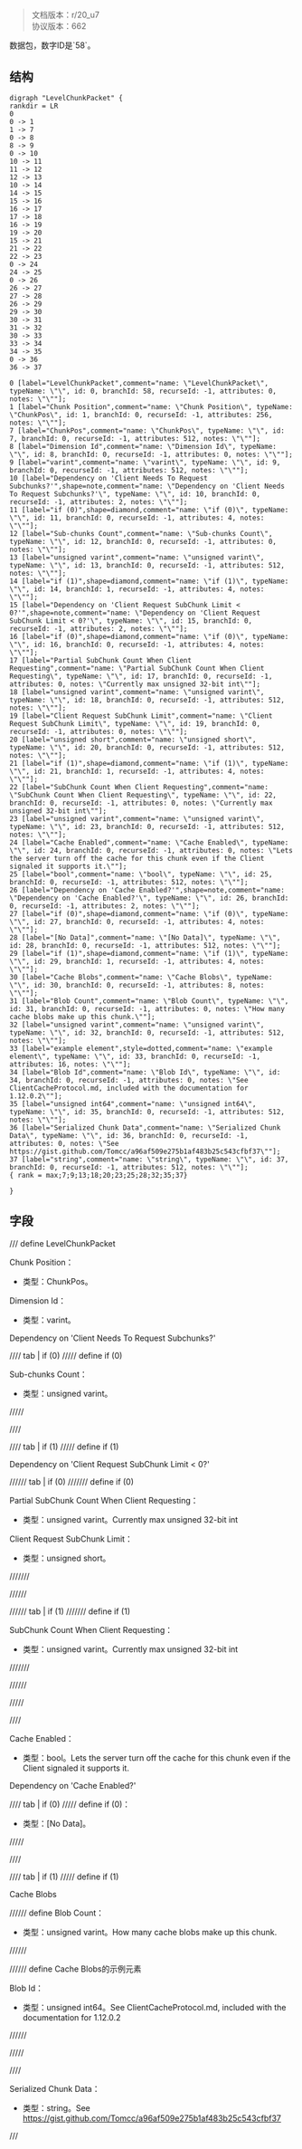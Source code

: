 # <!-- md:samp LevelChunkPacket -->

> 文档版本：r/20_u7<br/>协议版本：662

<!-- md:samp LevelChunkPacket -->数据包，数字ID是`58`。

## 结构

```viz
digraph "LevelChunkPacket" {
rankdir = LR
0
0 -> 1
1 -> 7
0 -> 8
8 -> 9
0 -> 10
10 -> 11
11 -> 12
12 -> 13
10 -> 14
14 -> 15
15 -> 16
16 -> 17
17 -> 18
16 -> 19
19 -> 20
15 -> 21
21 -> 22
22 -> 23
0 -> 24
24 -> 25
0 -> 26
26 -> 27
27 -> 28
26 -> 29
29 -> 30
30 -> 31
31 -> 32
30 -> 33
33 -> 34
34 -> 35
0 -> 36
36 -> 37

0 [label="LevelChunkPacket",comment="name: \"LevelChunkPacket\", typeName: \"\", id: 0, branchId: 58, recurseId: -1, attributes: 0, notes: \"\""];
1 [label="Chunk Position",comment="name: \"Chunk Position\", typeName: \"ChunkPos\", id: 1, branchId: 0, recurseId: -1, attributes: 256, notes: \"\""];
7 [label="ChunkPos",comment="name: \"ChunkPos\", typeName: \"\", id: 7, branchId: 0, recurseId: -1, attributes: 512, notes: \"\""];
8 [label="Dimension Id",comment="name: \"Dimension Id\", typeName: \"\", id: 8, branchId: 0, recurseId: -1, attributes: 0, notes: \"\""];
9 [label="varint",comment="name: \"varint\", typeName: \"\", id: 9, branchId: 0, recurseId: -1, attributes: 512, notes: \"\""];
10 [label="Dependency on 'Client Needs To Request Subchunks?'",shape=note,comment="name: \"Dependency on 'Client Needs To Request Subchunks?'\", typeName: \"\", id: 10, branchId: 0, recurseId: -1, attributes: 2, notes: \"\""];
11 [label="if (0)",shape=diamond,comment="name: \"if (0)\", typeName: \"\", id: 11, branchId: 0, recurseId: -1, attributes: 4, notes: \"\""];
12 [label="Sub-chunks Count",comment="name: \"Sub-chunks Count\", typeName: \"\", id: 12, branchId: 0, recurseId: -1, attributes: 0, notes: \"\""];
13 [label="unsigned varint",comment="name: \"unsigned varint\", typeName: \"\", id: 13, branchId: 0, recurseId: -1, attributes: 512, notes: \"\""];
14 [label="if (1)",shape=diamond,comment="name: \"if (1)\", typeName: \"\", id: 14, branchId: 1, recurseId: -1, attributes: 4, notes: \"\""];
15 [label="Dependency on 'Client Request SubChunk Limit < 0?'",shape=note,comment="name: \"Dependency on 'Client Request SubChunk Limit < 0?'\", typeName: \"\", id: 15, branchId: 0, recurseId: -1, attributes: 2, notes: \"\""];
16 [label="if (0)",shape=diamond,comment="name: \"if (0)\", typeName: \"\", id: 16, branchId: 0, recurseId: -1, attributes: 4, notes: \"\""];
17 [label="Partial SubChunk Count When Client Requesting",comment="name: \"Partial SubChunk Count When Client Requesting\", typeName: \"\", id: 17, branchId: 0, recurseId: -1, attributes: 0, notes: \"Currently max unsigned 32-bit int\""];
18 [label="unsigned varint",comment="name: \"unsigned varint\", typeName: \"\", id: 18, branchId: 0, recurseId: -1, attributes: 512, notes: \"\""];
19 [label="Client Request SubChunk Limit",comment="name: \"Client Request SubChunk Limit\", typeName: \"\", id: 19, branchId: 0, recurseId: -1, attributes: 0, notes: \"\""];
20 [label="unsigned short",comment="name: \"unsigned short\", typeName: \"\", id: 20, branchId: 0, recurseId: -1, attributes: 512, notes: \"\""];
21 [label="if (1)",shape=diamond,comment="name: \"if (1)\", typeName: \"\", id: 21, branchId: 1, recurseId: -1, attributes: 4, notes: \"\""];
22 [label="SubChunk Count When Client Requesting",comment="name: \"SubChunk Count When Client Requesting\", typeName: \"\", id: 22, branchId: 0, recurseId: -1, attributes: 0, notes: \"Currently max unsigned 32-bit int\""];
23 [label="unsigned varint",comment="name: \"unsigned varint\", typeName: \"\", id: 23, branchId: 0, recurseId: -1, attributes: 512, notes: \"\""];
24 [label="Cache Enabled",comment="name: \"Cache Enabled\", typeName: \"\", id: 24, branchId: 0, recurseId: -1, attributes: 0, notes: \"Lets the server turn off the cache for this chunk even if the Client signaled it supports it.\""];
25 [label="bool",comment="name: \"bool\", typeName: \"\", id: 25, branchId: 0, recurseId: -1, attributes: 512, notes: \"\""];
26 [label="Dependency on 'Cache Enabled?'",shape=note,comment="name: \"Dependency on 'Cache Enabled?'\", typeName: \"\", id: 26, branchId: 0, recurseId: -1, attributes: 2, notes: \"\""];
27 [label="if (0)",shape=diamond,comment="name: \"if (0)\", typeName: \"\", id: 27, branchId: 0, recurseId: -1, attributes: 4, notes: \"\""];
28 [label="[No Data]",comment="name: \"[No Data]\", typeName: \"\", id: 28, branchId: 0, recurseId: -1, attributes: 512, notes: \"\""];
29 [label="if (1)",shape=diamond,comment="name: \"if (1)\", typeName: \"\", id: 29, branchId: 1, recurseId: -1, attributes: 4, notes: \"\""];
30 [label="Cache Blobs",comment="name: \"Cache Blobs\", typeName: \"\", id: 30, branchId: 0, recurseId: -1, attributes: 8, notes: \"\""];
31 [label="Blob Count",comment="name: \"Blob Count\", typeName: \"\", id: 31, branchId: 0, recurseId: -1, attributes: 0, notes: \"How many cache blobs make up this chunk.\""];
32 [label="unsigned varint",comment="name: \"unsigned varint\", typeName: \"\", id: 32, branchId: 0, recurseId: -1, attributes: 512, notes: \"\""];
33 [label="example element",style=dotted,comment="name: \"example element\", typeName: \"\", id: 33, branchId: 0, recurseId: -1, attributes: 16, notes: \"\""];
34 [label="Blob Id",comment="name: \"Blob Id\", typeName: \"\", id: 34, branchId: 0, recurseId: -1, attributes: 0, notes: \"See ClientCacheProtocol.md, included with the documentation for 1.12.0.2\""];
35 [label="unsigned int64",comment="name: \"unsigned int64\", typeName: \"\", id: 35, branchId: 0, recurseId: -1, attributes: 512, notes: \"\""];
36 [label="Serialized Chunk Data",comment="name: \"Serialized Chunk Data\", typeName: \"\", id: 36, branchId: 0, recurseId: -1, attributes: 0, notes: \"See https://gist.github.com/Tomcc/a96af509e275b1af483b25c543cfbf37\""];
37 [label="string",comment="name: \"string\", typeName: \"\", id: 37, branchId: 0, recurseId: -1, attributes: 512, notes: \"\""];
{ rank = max;7;9;13;18;20;23;25;28;32;35;37}

}

```

## 字段

/// define
LevelChunkPacket

Chunk Position：[<!-- md:samp ChunkPos -->](../types/chunkpos.md)

- 类型：ChunkPos。

Dimension Id：<!-- md:samp varint -->

- 类型：varint。

Dependency on 'Client Needs To Request Subchunks?'

//// tab | if (0)
///// define
if (0)

Sub-chunks Count：<!-- md:samp unsigned varint -->

- 类型：unsigned varint。


/////

////

//// tab | if (1)
///// define
if (1)

Dependency on 'Client Request SubChunk Limit < 0?'

////// tab | if (0)
/////// define
if (0)

Partial SubChunk Count When Client Requesting：<!-- md:samp unsigned varint -->

- 类型：unsigned varint。Currently max unsigned 32-bit int

Client Request SubChunk Limit：<!-- md:samp unsigned short -->

- 类型：unsigned short。


///////

//////

////// tab | if (1)
/////// define
if (1)

SubChunk Count When Client Requesting：<!-- md:samp unsigned varint -->

- 类型：unsigned varint。Currently max unsigned 32-bit int


///////

//////



/////

////


Cache Enabled：<!-- md:samp bool -->

- 类型：bool。Lets the server turn off the cache for this chunk even if the Client signaled it supports it.

Dependency on 'Cache Enabled?'

//// tab | if (0)
///// define
if (0)：<!-- md:samp [No Data] -->

- 类型：[No Data]。


/////

////

//// tab | if (1)
///// define
if (1)

Cache Blobs

////// define
Blob Count：<!-- md:samp unsigned varint -->

- 类型：unsigned varint。How many cache blobs make up this chunk.


//////


////// define
Cache Blobs的示例元素

Blob Id：<!-- md:samp unsigned int64 -->

- 类型：unsigned int64。See ClientCacheProtocol.md, included with the documentation for 1.12.0.2


//////



/////

////


Serialized Chunk Data：<!-- md:samp string -->

- 类型：string。See https://gist.github.com/Tomcc/a96af509e275b1af483b25c543cfbf37


///
